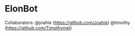 # ElonBot
Collaborators: @joahie (https://github.com/Joahie)    @timothy (https://github.com/Timothymei)
